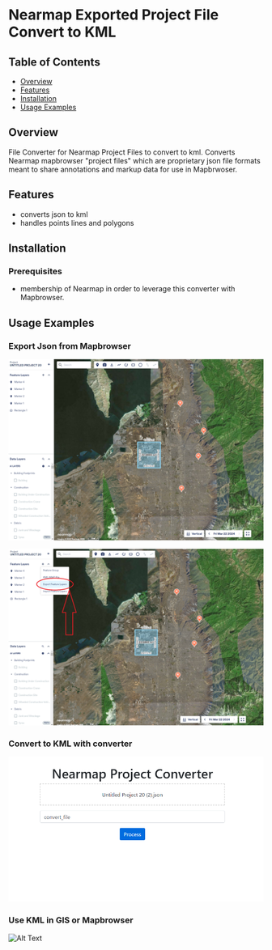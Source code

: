 # Nearmap Exported Project File Convert to KML

## Table of Contents
- [Overview](#overview)
- [Features](#features)
- [Installation](#installation)
- [Usage Examples](#Usage)


## Overview
File Converter for Nearmap Project Files to convert to kml. Converts Nearmap mapbrowser "project files" which are proprietary json file formats meant to share annotations and markup data for use in Mapbrwoser.

## Features
- converts json to kml
- handles points lines and polygons

## Installation
### Prerequisites
- membership of Nearmap in order to leverage this converter with Mapbrowser. 

## Usage Examples

### Export Json from Mapbrowser
![Alt Text](mapbrowser_screenshot.png)

![Alt Text](mapbrowser_screenshot_export.png)

### Convert to KML with converter
 
![Alt Text](converter.png)

### Use KML in GIS or Mapbrowser

![Alt Text](mapbrowser_kml.png)
